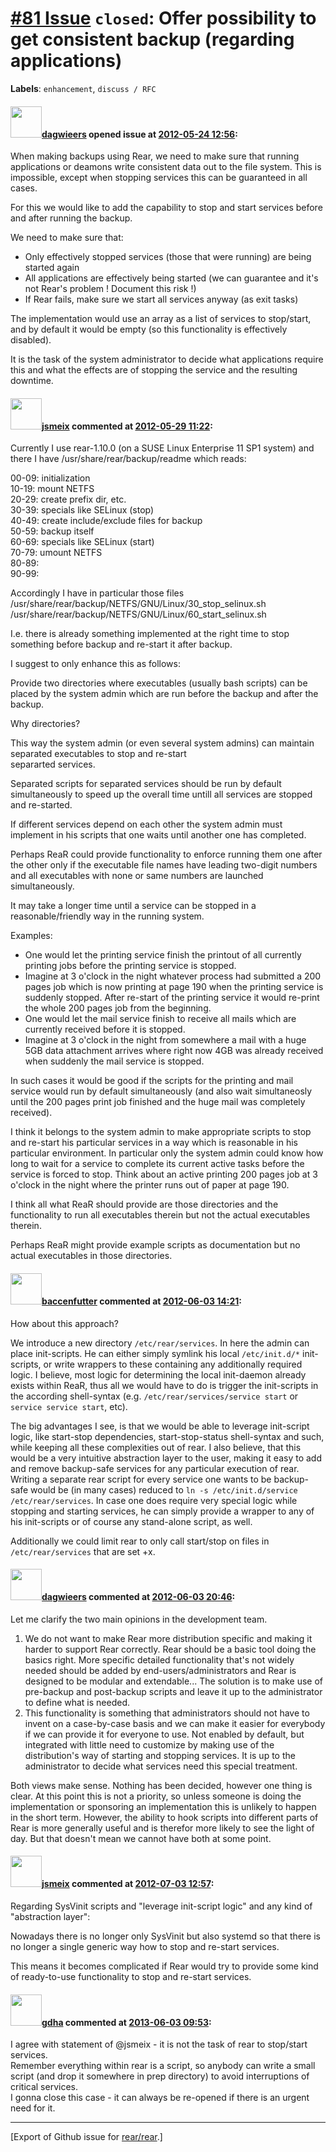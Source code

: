 [\#81 Issue](https://github.com/rear/rear/issues/81) `closed`: Offer possibility to get consistent backup (regarding applications)
==================================================================================================================================

**Labels**: `enhancement`, `discuss / RFC`

#### <img src="https://avatars.githubusercontent.com/u/388198?u=0732dee3fe5002278cfbf40359ec431bdcf5f06c&v=4" width="50">[dagwieers](https://github.com/dagwieers) opened issue at [2012-05-24 12:56](https://github.com/rear/rear/issues/81):

When making backups using Rear, we need to make sure that running
applications or deamons write consistent data out to the file system.
This is impossible, except when stopping services this can be guaranteed
in all cases.

For this we would like to add the capability to stop and start services
before and after running the backup.

We need to make sure that:

-   Only effectively stopped services (those that were running) are
    being started again
-   All applications are effectively being started (we can guarantee and
    it's not Rear's problem ! Document this risk !)
-   If Rear fails, make sure we start all services anyway (as exit
    tasks)

The implementation would use an array as a list of services to
stop/start, and by default it would be empty (so this functionality is
effectively disabled).

It is the task of the system administrator to decide what applications
require this and what the effects are of stopping the service and the
resulting downtime.

#### <img src="https://avatars.githubusercontent.com/u/1788608?u=925fc54e2ce01551392622446ece427f51e2f0ce&v=4" width="50">[jsmeix](https://github.com/jsmeix) commented at [2012-05-29 11:22](https://github.com/rear/rear/issues/81#issuecomment-5980872):

Currently I use rear-1.10.0 (on a SUSE Linux Enterprise 11 SP1 system)
and there I have /usr/share/rear/backup/readme which reads:

00-09: initialization  
10-19: mount NETFS  
20-29: create prefix dir, etc.  
30-39: specials like SELinux (stop)  
40-49: create include/exclude files for backup  
50-59: backup itself  
60-69: specials like SELinux (start)  
70-79: umount NETFS  
80-89:  
90-99:

Accordingly I have in particular those files
/usr/share/rear/backup/NETFS/GNU/Linux/30\_stop\_selinux.sh
/usr/share/rear/backup/NETFS/GNU/Linux/60\_start\_selinux.sh

I.e. there is already something implemented at the right time to stop
something before backup and re-start it after backup.

I suggest to only enhance this as follows:

Provide two directories where executables (usually bash scripts) can be
placed by the system admin which are run before the backup and after the
backup.

Why directories?

This way the system admin (or even several system admins) can maintain
separated executables to stop and re-start  
separarted services.

Separated scripts for separated services should be run by default
simultaneously to speed up the overall time untill all services are
stopped and re-started.

If different services depend on each other the system admin must
implement in his scripts that one waits until another one has completed.

Perhaps ReaR could provide functionality to enforce running them one
after the other only if the executable file names have leading two-digit
numbers and all executables with none or same numbers are launched
simultaneously.

It may take a longer time until a service can be stopped in a
reasonable/friendly way in the running system.

Examples:

-   One would let the printing service finish the printout of all
    currently printing jobs before the printing service is stopped.
-   Imagine at 3 o'clock in the night whatever process had submitted a
    200 pages job which is now printing at page 190 when the printing
    service is suddenly stopped. After re-start of the printing service
    it would re-print the whole 200 pages job from the beginning.
-   One would let the mail service finish to receive all mails which are
    currently received before it is stopped.
-   Imagine at 3 o'clock in the night from somewhere a mail with a huge
    5GB data attachment arrives where right now 4GB was already received
    when suddenly the mail service is stopped.

In such cases it would be good if the scripts for the printing and mail
service would run by default simultaneously (and also wait simultaneosly
until the 200 pages print job finished and the huge mail was completely
received).

I think it belongs to the system admin to make appropriate scripts to
stop and re-start his particular services in a way which is reasonable
in his particular environment. In particular only the system admin could
know how long to wait for a service to complete its current active tasks
before the service is forced to stop. Think about an active printing 200
pages job at 3 o'clock in the night where the printer runs out of paper
at page 190.

I think all what ReaR should provide are those directories and the
functionality to run all executables therein but not the actual
executables therein.

Perhaps ReaR might provide example scripts as documentation but no
actual executables in those directories.

#### <img src="https://avatars.githubusercontent.com/u/198408?v=4" width="50">[baccenfutter](https://github.com/baccenfutter) commented at [2012-06-03 14:21](https://github.com/rear/rear/issues/81#issuecomment-6085839):

How about this approach?

We introduce a new directory `/etc/rear/services`. In here the admin can
place init-scripts. He can either simply symlink his local
`/etc/init.d/*` init-scripts, or write wrappers to these containing any
additionally required logic. I believe, most logic for determining the
local init-daemon already exists within ReaR, thus all we would have to
do is trigger the init-scripts in the according shell-syntax (e.g.
`/etc/rear/services/service start` or `service service start`, etc).

The big advantages I see, is that we would be able to leverage
init-script logic, like start-stop dependencies, start-stop-status
shell-syntax and such, while keeping all these complexities out of rear.
I also believe, that this would be a very intuitive abstraction layer to
the user, making it easy to add and remove backup-safe services for any
particular execution of rear. Writing a separate rear script for every
service one wants to be backup-safe would be (in many cases) reduced to
`ln -s /etc/init.d/service /etc/rear/services`. In case one does require
very special logic while stopping and starting services, he can simply
provide a wrapper to any of his init-scripts or of course any
stand-alone script, as well.

Additionally we could limit rear to only call start/stop on files in
`/etc/rear/services` that are set +x.

#### <img src="https://avatars.githubusercontent.com/u/388198?u=0732dee3fe5002278cfbf40359ec431bdcf5f06c&v=4" width="50">[dagwieers](https://github.com/dagwieers) commented at [2012-06-03 20:46](https://github.com/rear/rear/issues/81#issuecomment-6088924):

Let me clarify the two main opinions in the development team.

1.  We do not want to make Rear more distribution specific and making it
    harder to support Rear correctly. Rear should be a basic tool doing
    the basics right. More specific detailed functionality that's not
    widely needed should be added by end-users/administrators and Rear
    is designed to be modular and extendable... The solution is to make
    use of pre-backup and post-backup scripts and leave it up to the
    administrator to define what is needed.
2.  This functionality is something that administrators should not have
    to invent on a case-by-case basis and we can make it easier for
    everybody if we can provide it for everyone to use. Not enabled by
    default, but integrated with little need to customize by making use
    of the distribution's way of starting and stopping services. It is
    up to the administrator to decide what services need this special
    treatment.

Both views make sense. Nothing has been decided, however one thing is
clear. At this point this is not a priority, so unless someone is doing
the implementation or sponsoring an implementation this is unlikely to
happen in the short term. However, the ability to hook scripts into
different parts of Rear is more generally useful and is therefor more
likely to see the light of day. But that doesn't mean we cannot have
both at some point.

#### <img src="https://avatars.githubusercontent.com/u/1788608?u=925fc54e2ce01551392622446ece427f51e2f0ce&v=4" width="50">[jsmeix](https://github.com/jsmeix) commented at [2012-07-03 12:57](https://github.com/rear/rear/issues/81#issuecomment-6733509):

Regarding SysVinit scripts and "leverage init-script logic" and any kind
of "abstraction layer":

Nowadays there is no longer only SysVinit but also systemd so that there
is no longer a single generic way how to stop and re-start services.

This means it becomes complicated if Rear would try to provide some kind
of ready-to-use functionality to stop and re-start services.

#### <img src="https://avatars.githubusercontent.com/u/888633?u=cdaeb31efcc0048d3619651aa18dd4b76e636b21&v=4" width="50">[gdha](https://github.com/gdha) commented at [2013-06-03 09:53](https://github.com/rear/rear/issues/81#issuecomment-18831504):

I agree with statement of @jsmeix - it is not the task of rear to
stop/start services.  
Remember everything within rear is a script, so anybody can write a
small script (and drop it somewhere in prep directory) to avoid
interruptions of critical services.  
I gonna close this case - it can always be re-opened if there is an
urgent need for it.

------------------------------------------------------------------------

\[Export of Github issue for
[rear/rear](https://github.com/rear/rear).\]
